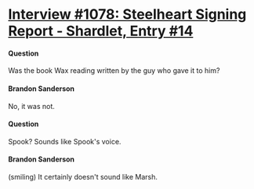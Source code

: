 # [Interview #1078: Steelheart Signing Report - Shardlet, Entry #14](https://www.theoryland.com/intvmain.php?i=1078#14)

#### Question

Was the book Wax reading written by the guy who gave it to him?

#### Brandon Sanderson

No, it was not.

#### Question

Spook? Sounds like Spook's voice.

#### Brandon Sanderson

(smiling) It certainly doesn't sound like Marsh.

